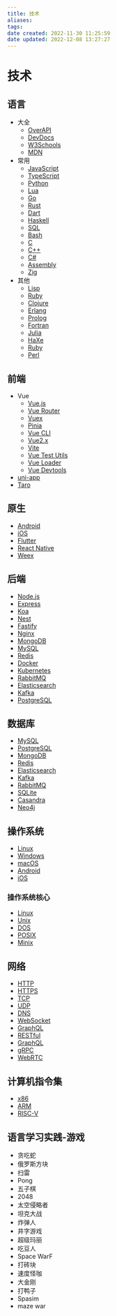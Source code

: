 ```yaml
---
title: 技术
aliases:
tags:
date created: 2022-11-30 11:25:59
date updated: 2022-12-08 13:27:27
---
```


# 技术

## 语言

- 大全
  - [OverAPI](https://overapi.com/)
  - [DevDocs](https://devdocs.io/)
  - [W3Schools](https://www.w3schools.com/)
  - [MDN](https://developer.mozilla.org/zh-CN/docs/Web)
- 常用
  - [JavaScript](https://developer.mozilla.org/zh-CN/docs/Web/JavaScript)
  - [TypeScript](https://www.typescriptlang.org/)
  - [Python](https://docs.python.org/zh-cn/3/)
  - [Lua](https://www.lua.org/)
  - [Go](https://golang.org/doc/)
  - [Rust](https://www.rust-lang.org/zh-CN/)
  - [Dart](https://dart.dev/)
  - [Haskell](https://www.haskell.org/documentation/)
  - [SQL](https://www.w3schools.com/sql/)
  - [Bash](https://www.gnu.org/software/bash/manual/bash.html)
  - [C](https://www.gnu.org/software/gnu-c-manual/gnu-c-manual.html)
  - [C++](https://zh.cppreference.com/w/)
  - [C#](https://docs.microsoft.com/zh-cn/dotnet/csharp/)
  - [Assembly](https://www.nasm.us/xdoc/2.15.05/html/)
  - [Zig](https://ziglang.org/documentation/master/)
- 其他
  - [Lisp](https://lisp-lang.org/)
  - [Ruby](https://www.ruby-lang.org/zh_cn/documentation/)
  - [Clojure](https://clojure.org/guides/getting_started)
  - [Erlang](https://erlang.org/doc/)
  - [Prolog](https://www.swi-prolog.org/)
  - [Fortran](https://gcc.gnu.org/onlinedocs/gfortran/)
  - [Julia](https://docs.julialang.org/en/v1/)
  - [HaXe](https://haxe.org/documentation/introduction/)
  - [Ruby](https://www.ruby-lang.org/zh_cn/documentation/)
  - [Perl](https://www.perl.org/)

## 前端

- Vue
  - [Vue.js](https://cn.vuejs.org/)
  - [Vue Router](https://next.router.vuejs.org/zh/)
  - [Vuex](https://next.vuex.vuejs.org/zh/)
  - [Pinia](https://pinia.esm.dev/)
  - [Vue CLI](https://cli.vuejs.org/zh/)
  - [Vue2.x](https://v2.cn.vuejs.org/)
  - [Vite](https://cn.vitejs.dev/)
  - [Vue Test Utils](https://next.vue-test-utils.vuejs.org/zh/)
  - [Vue Loader](https://vue-loader.vuejs.org/zh/)
  - [Vue Devtools](https://devtools.vuejs.org/)
- [uni-app](https://uniapp.dcloud.io/)
- [Taro](https://taro.aotu.io/)

## 原生

- [Android](https://developer.android.google.cn/)
- [iOS](https://developer.apple.com/cn/)
- [Flutter](https://flutter.cn/)
- [React Native](https://reactnative.cn/)
- [Weex](https://weex.apache.org/cn/)

## 后端

- [Node.js](https://nodejs.org/zh-cn/docs/)
- [Express](https://expressjs.com/zh-cn/)
- [Koa](https://koa.bootcss.com/)
- [Nest](https://docs.nestjs.cn/7/firststeps)
- [Fastify](https://www.fastify.cn/)
- [Nginx](https://www.nginx.cn/doc/)
- [MongoDB](https://docs.mongodb.com/manual/)
- [MySQL](https://dev.mysql.com/doc/)
- [Redis](https://redis.io/documentation)
- [Docker](https://docs.docker.com/)
- [Kubernetes](https://kubernetes.io/zh/docs/home/)
- [RabbitMQ](https://www.rabbitmq.com/documentation.html)
- [Elasticsearch](https://www.elastic.co/guide/index.html)
- [Kafka](https://kafka.apache.org/documentation/)
- [PostgreSQL](https://www.postgresql.org/docs/)

## 数据库

- [MySQL](https://dev.mysql.com/doc/)
- [PostgreSQL](https://www.postgresql.org/docs/)
- [MongoDB](https://docs.mongodb.com/manual/)
- [Redis](https://redis.io/documentation)
- [Elasticsearch](https://www.elastic.co/guide/index.html)
- [Kafka](https://kafka.apache.org/documentation/)
- [RabbitMQ](https://www.rabbitmq.com/documentation.html)
- [SQLite](https://www.sqlite.org/docs.html)
- [Casandra](https://cassandra.apache.org/doc/latest/)
- [Neo4j](https://neo4j.com/docs/)

## 操作系统

- [Linux](https://www.kernel.org/doc/html/latest/)
- [Windows](https://docs.microsoft.com/zh-cn/windows/)
- [macOS](https://developer.apple.com/documentation/)
- [Android](https://developer.android.google.cn/)
- [iOS](https://developer.apple.com/cn/)

### 操作系统核心

- [Linux](https://www.kernel.org/doc/html/latest/)
- [Unix](https://pubs.opengroup.org/onlinepubs/9699919799/)
- [DOS](https://docs.microsoft.com/zh-cn/windows-server/administration/windows-commands/windows-commands)
- [POSIX](https://pubs.opengroup.org/onlinepubs/9699919799/)
- [Minix](https://www.minix3.org/doc/index.html)

## 网络

- [HTTP](https://developer.mozilla.org/zh-CN/docs/Web/HTTP)
- [HTTPS](https://developer.mozilla.org/zh-CN/docs/Glossary/https)
- [TCP](https://developer.mozilla.org/zh-CN/docs/Glossary/TCP)
- [UDP](https://developer.mozilla.org/zh-CN/docs/Glossary/UDP)
- [DNS](https://developer.mozilla.org/zh-CN/docs/Glossary/DNS)
- [WebSocket](https://developer.mozilla.org/zh-CN/docs/Web/API/WebSockets_API)
- [GraphQL](https://graphql.cn/)
- [RESTful](https://www.ruanyifeng.com/blog/2011/09/restful.html)
- [GraphQL](https://graphql.cn/)
- [gRPC](https://grpc.io/docs/)
- [WebRTC](https://webrtc.org/getting-started/overview)

## 计算机指令集

- [x86](https://www.felixcloutier.com/x86/)
- [ARM](https://developer.arm.com/documentation)
- [RISC-V](https://riscv.org/technical/specifications/)

## 语言学习实践-游戏

- 贪吃蛇
- 俄罗斯方块
- 扫雷
- Pong
- 五子棋
- 2048
- 太空侵略者
- 坦克大战
- 炸弹人
- 井字游戏
- 超级玛丽
- 吃豆人
- Space WarF
- 打砖块
- 速度怪咖
- 大金刚
- 打鸭子
- Spasim
- maze war
